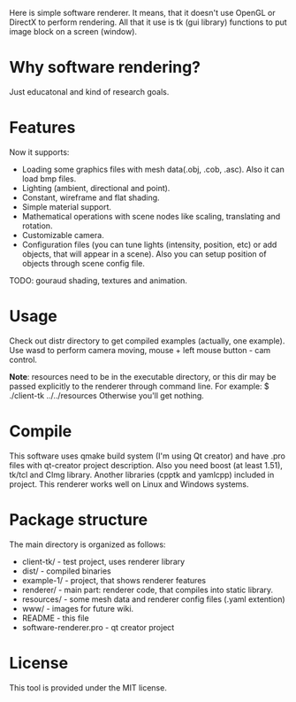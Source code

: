 Here is simple software renderer. It means, that it doesn't use OpenGL or DirectX to perform rendering. 
All that it use is tk (gui library) functions to put image block on a screen (window).

Why software rendering?
========
Just educatonal and kind of research goals.

Features
========
Now it supports:
* Loading some graphics files with mesh data(.obj, .cob, .asc). Also it can load bmp files.
* Lighting (ambient, directional and point).
* Constant, wireframe and flat shading.
* Simple material support.
* Mathematical operations with scene nodes like scaling, translating and rotation.
* Customizable camera.
* Configuration files (you can tune lights (intensity, position, etc) or add objects, that will appear in a scene). 
   Also you can setup position of objects through scene config file.

TODO: gouraud shading, textures and animation.

Usage
=====
Check out distr directory to get compiled examples (actually, one example).
Use wasd to  perform camera moving, mouse + left mouse button - cam control.

**Note**: resources need to be in the executable directory, 
or this dir may be passed explicitly to the renderer through command line.
For example: $ ./client-tk ../../resources
Otherwise you'll get nothing.

Compile
=======
This software uses qmake build system (I'm using Qt creator) and have .pro files with qt-creator project description.
Also you need boost (at least 1.51), tk/tcl and CImg library.
Another libraries (cpptk and yamlcpp) included in project.
This renderer works well on Linux and Windows systems.

Package structure
===========
The main directory is organized as follows:

* client-tk/ - test project, uses renderer library
* dist/ - compiled binaries
* example-1/ - project, that shows renderer features
* renderer/ - main part: renderer code, that compiles into static library.
* resources/ - some mesh data and renderer config files (.yaml extention)
* www/ - images for future wiki.
* README - this file
* software-renderer.pro - qt creator project

License
=======
This tool is provided under the MIT license.

